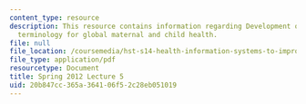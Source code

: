 ```yaml
---
content_type: resource
description: This resource contains information regarding Development of standard
  terminology for global maternal and child health.
file: null
file_location: /coursemedia/hst-s14-health-information-systems-to-improve-quality-of-care-in-resource-poor-settings-spring-2012/20b847cc365a364106f52c28eb051019_MITHST_S14S12_lec10_1205.pdf
file_type: application/pdf
resourcetype: Document
title: Spring 2012 Lecture 5
uid: 20b847cc-365a-3641-06f5-2c28eb051019
---
```

